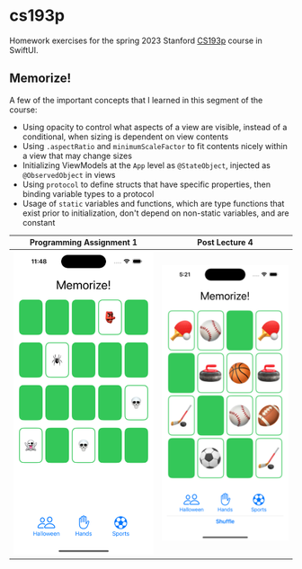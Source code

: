 # cs193p
Homework exercises for the spring 2023 Stanford [CS193p](https://cs193p.sites.stanford.edu) course in SwiftUI.

## Memorize!

A few of the important concepts that I learned in this segment of the course:
- Using opacity to control what aspects of a view are visible, instead of a conditional, when sizing is dependent on view contents
- Using `.aspectRatio` and `minimumScaleFactor` to fit contents nicely within a view that may change sizes
- Initializing ViewModels at the `App` level as `@StateObject`, injected as `@ObservedObject` in views
- Using `protocol` to define structs that have specific properties, then binding variable types to a protocol
- Usage of `static` variables and functions, which are type functions that exist prior to initialization, don't depend on non-static variables, and are constant

| Programming Assignment 1 | Post Lecture 4                 |
|--------------------------|--------------------------------|
| ![PE1](images/pa1.png)   | ![L4](images/postLecture4.png) |
